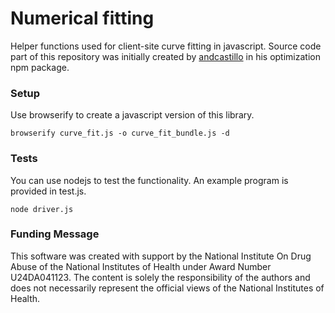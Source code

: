 # Numerical fitting

Helper functions used for client-site curve fitting in javascript. Source code part of this repository was initially created by [andcastillo](https://www.npmjs.com/~andcastillo) in his optimization npm package.


### Setup 

Use browserify to create a javascript version of this library.

```
browserify curve_fit.js -o curve_fit_bundle.js -d
```

### Tests

You can use nodejs to test the functionality. An example program is provided in test.js.
```
node driver.js
```

### Funding Message

This software was created with support by the National Institute On Drug Abuse of the National Institutes of Health under Award Number U24DA041123. The content is solely the responsibility of the authors and does not necessarily represent the official views of the National Institutes of Health.
